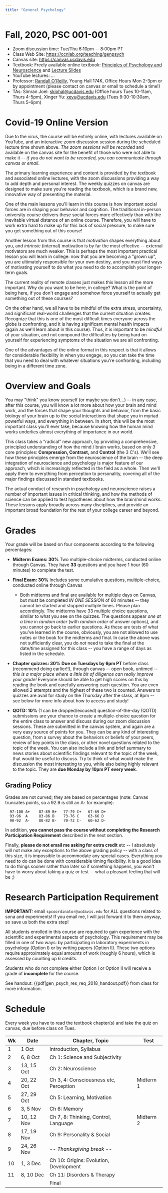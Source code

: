 ```yaml
---
title: "General Psychology"
---
```


# Fall, 2020, PSC 001-001

* Zoom discussion time: Tue/Thu 6:10pm -- 8:00pm PT
* Class Web Site: https://ccnlab.org/teaching/genpsych
* Canvas site: https://canvas.ucdavis.edu
* Textbook: Freely available online textbook: [Principles of Psychology and Neuroscience](https://github.com/PsychNeuro/ed1) and [Lecture Slides](https://github.com/ccnlab/teaching/tree/master/genpsych/randy_slides)
* YouTube lectures: ...
* Professor: [Randall O'Reilly](/people/oreilly), Young Hall 174K, Office Hours Mon 2-3pm or by appointment (please contact on canvas or email to schedule a time!)
* TAs:  Simran Joel: skjohal@ucdavis.edu (Office hours Tues 10-11am, Thurs 4-5pm), Xinger Yu: xeyu@ucdavis.edu (Tues 9:30-10:30am, Thurs 5-6pm)

# Covid-19 Online Version

Due to the virus, the course will be entirely online, with lectures available on YouTube, and an interactive zoom discussion session during the scheduled lecture time shown above.  *The zoom sessions will be recorded* and available on the canvas site for the benefit of those who were not able to make it -- *if you do not want to be recorded, you can communicate through canvas or email*.

The primary learning experience and content is provided by the textbook and associated online lectures, with the zoom discussions providing a way to add depth and personal interest.  The weekly quizzes on canvas are designed to make sure you're reading the textbook, which is a brand new, innovative way of presenting the material.

One of the main lessons you'll learn in this course is how important social forces are in shaping your behavior and cognition.  The traditional in-person university course delivers these social forces more effectively than with the inevitable virtual distance of an online course.  Therefore, you will have to work extra hard to make up for this lack of social pressure, to make sure you get something out of this course!

Another lesson from this course is that *motivation* shapes everything about you, and *intrinsic* (internal) motivation is by far the most effective -- external motivators are much weaker.  This is perhaps the most important practical lesson you will learn in college: now that you are becoming a "grown up", you are ultimately responsible for your own destiny, and you must find ways of motivating yourself to do what you need to do to accomplish your longer-term goals.

The current reality of remote classes just makes this lesson all the more important.  Why do you want to be here, in college?  What is the point of being here, if you don't engage and somehow force yourself to actually get something out of these courses?

On the other hand, we all have to be mindful of the extra stress, uncertainty, and significant real-world challenges that the current situation creates.  Recognize that this is one of the most difficult times everyone across the globe is confronting, and it is having significant mental health impacts (again as we'll learn about in this course).  Thus, it is important to be *mindful* of your situation, and not compound the difficulties by being hard on yourself for experiencing symptoms of the situation we are all confronting.

One of the advantages of the online format in this respect is that it allows for considerable flexibility in when you engage, so you can take the time that you need to deal with whatever situations you're confronting, including being in a different time zone. 

# Overview and Goals

You may "think" you know yourself (or maybe you don't...) -- in any case, after this course, you will know a lot more about how your brain and mind work, and the forces that shape your thoughts and behavior, from the basic biology of your brain up to the social interactions that shape you in myriad powerful ways, and everything in between.  In short, this will be the most important class you'll ever take, because knowing how the human mind works underlies almost everything of importance in our world.

This class takes a "radical" new approach, by providing a comprehensive, principled understanding of how the mind / brain works, based on only *3* core principles: **Compression, Contrast,** and **Control** (the 3 C's).  We'll see how these principles emerge from the neuroscience of the brain -- the deep integration of neuroscience and psychology is major feature of our approach, which is increasingly reflected in the field as a whole.  Then we'll apply them to everything from perception to personality, covering all of the major findings discussed in standard textbooks.

The actual conduct of research in psychology and neuroscience raises a number of important issues in critical thinking, and how the methods of science can be applied to test hypotheses about how the brain/mind works.  These lessons apply broadly across many disciplines, and provide an important broad foundation for the rest of your college career and beyond.

# Grades

Your grade will be based on four components according to the following percentages:

* **Midterm Exams: 30%** Two multiple-choice midterms, conducted online through Canvas.  They have **33** questions and you have 1 hour (60 minutes) to complete the test.

* **Final Exam: 30%**  Includes some cumulative questions, multiple-choice, conducted online through Canvas

    + Both midterms and final are available for multiple days on Canvas, but must be completed *IN ONE SESSION* of 60 minutes -- they cannot be started and stopped multiple times.  Please plan accordingly.  The midterms have 33 multiple choice questions, similar to what you see on the quizzes.  The questions appear *one at a time* in *random order* (with *random order* of answer options), and you cannot go back to earlier questions.  As these are tests of what you’ve learned in the course, obviously, you are not allowed to use notes or the book for the midterms and final.  In case the above was not sufficiently clear, you do *not* need to take the final at the date/time assigned for this class -- you have a range of days as listed in the schedule.
    
* **Chapter quizzes: 30%**  **Due on Tuesdays by 6pm PT** before class (recommend doing earlier!!), through canvas -- open book, untimed -- *this is a major place where a little bit of diligence can really improve your grade!*   Everyone should be able to get high scores on this by reading the book and carefully answering each question.  You are even allowed 2 attempts and the highest of these two is counted.  Answers to quizzes are avail for study on the Thursday after the class, at 8pm -- see below for more info about how to access and study!

* **QOTD: 10%** (1 can be dropped/excused) question-of-the-day (QOTD) submissions are your chance to create a multiple-choice question for the entire class to answer and discuss during our zoom discussion sessions.  These are submitted in the canvas system, and again are a very easy source of points for you.   They can be any kind of interesting question, from a survey about the behaviors or beliefs of your peers, review of key points in the class, or other novel questions related to the topic of the week.  You can also include a link and brief summary to news stories about scientific findings relevant to the topic of the week, that would be useful to discuss.  Try to think of what would make the discussion the most interesting to you, while also being highly relevant to the topic.  They are **due Monday by 10pm PT every week**.

## Grading Policy

Grades are not curved; they are based on percentages (note: Canvas truncates points, so a 92.9 is still an A- for example): 

```
  97-100 A+    87-89 B+   77-79 C+   67-69 D+
  93-96  A     83-86 B    73-76 C    63-66 D
  90-92  A-    80-82 B-   70-72 C-   60-62 D-
```

In addition, **you cannot pass the course without completing the Research Participation Requirement** described in the next section.  

Finally, **please do not email me asking for extra credit** etc -- I absolutely will not make any exceptions to the above grading policy -- with a class of this size, it is impossible to accommodate any special cases. Everything you need to do can be done with considerable timing flexibility.  It is a good idea to do things sooner rather than later so if something happens, you won't have to worry about taking a quiz or test -- what a pleasant feeling that will be ;)

# Research Participation Requirement

**IMPORTANT:** email `spcoordinator@ucdavis.edu` for ALL questions related to sona and experiments!  If you email me, I will just forward it to them anyway, so save us both the extra step!

All students enrolled in this course are required to gain experience with the scientific and experimental aspects of psychology.  This requirement may be filled in one of two ways: by participating in laboratory experiments in psychology (Option I) or by writing papers (Option II). These two options require approximately equal amounts of work (roughly 6 hours), which is assessed by counting up 6 credits.

Students who do not complete either Option I or Option II will receive a grade of **incomplete** for the course.

See handout: {{pdf|gen_psych_res_req_2018_handout.pdf}} from class for more information.

# Schedule

Every week you have to read the textbook chapter(s) and take the quiz on canvas, due before class on Tues.


| Wk  | Date  | Chapter, Topic           | Test  |
| --- | ----  | ------------------------ | --- |
| 1   | 1 Oct | Introduction, Syllabus   |     |
| 2   | 6, 8 Oct | Ch 1: Science and Subjectivity |  |
| 3   | 13, 15 Oct | Ch 2: Neuroscience | |
| 4   | 20, 22 Oct | Ch 3, 4: Consciousness etc, Perception | Midterm 1 |
| 5   | 27, 29 Oct | Ch 5: Learning, Motivation | |
| 6   | 3, 5 Nov | Ch 6: Memory | |
| 7   | 10, 12 Nov | Ch 7, 8: Thinking, Control, Language | Midterm 2|
| 8   | 17, 19 Nov | Ch 9: Personality & Social | |
| 9   | 24, 26 Nov | -- *Thanksgiving break* -- | |
| 10  | 1, 3 Dec | Ch 10: Origins: Evolution, Development | |
| 11  | 8, 10 Dec | Ch 11: Disorders & Therapy | | 
|     |  |  Final | |


